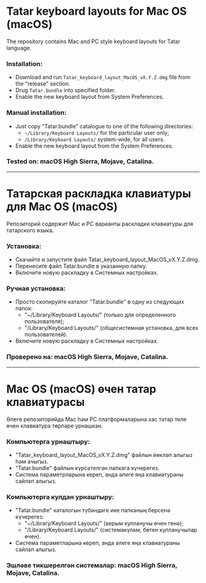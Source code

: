 # Tatar keyboard layouts for Mac OS (macOS)

The repository contains Mac and PC style keyboard layouts for Tatar language.

### Installation:
- Download and run `Tatar_keyboard_layout_MacOS_vX.Y.Z.dmg` file from the "release" section.
- Drug `Tatar.bundle` into specified folder.
- Enable the new keyboard layout from System Preferences.

### Manual installation:
- Just copy "Tatar.bundle" catalogue to one of the following directories:
    - `~/Library/Keyboard Layouts/` for the particular user only;
    - `/Library/Keyboard Layouts/` system-wide, for all users.
- Enable the new keyboard layout from the System Preferences.

### Tested on: macOS High Sierra, Mojave, Catalina.

-----------------------------

# Татарская раскладка клавиатуры для Mac OS (macOS)

Репозиторий содержит Mac и PC варианты раскладки клавиатуры для татарского языка.

### Установка:
- Скачайте и запустите файл Tatar_keyboard_layout_MacOS_vX.Y.Z.dmg.
- Перенесите файл Tatar.bundle в указанную папку.
- Включите новую раскладку в Системных настройках.

### Ручная установка:
- Просто скопируйте каталог "Tatar.bundle" в одну из следующих папок:
    - "~/Library/Keyboard Layouts/" (только для определенного пользователя);
    - "/Library/Keyboard Layouts/" (общесистемная установка, для всех пользователей).
- Включите новую раскладку в Системных настройках.

### Проверено на: macOS High Sierra, Mojave, Catalina.

-----------------------------

# Mac OS (macOS) өчен татар клавиатурасы

Әлеге репозиторийда Mac һәм PC платформаларына хас татар теле өчен клавиатура төрләре урнашкан.

### Компьютерга урнаштыру:
- "Tatar_keyboard_layout_MacOS_vX.Y.Z.dmg" файлын йөкләп алыгыз һәм ачыгыз.
- "Tatar.bundle" файлын күрсәтелгән папкага күчерегез.
- Система параметрларына кереп, анда әлеге яңа клавиатураны сайлап алыгыз.

### Компьютерга кулдан урнаштыру:
- "Tatar.bundle" каталогын түбәндәге ике папканың берсенә күчерегез:
    - "~/Library/Keyboard Layouts/" (аерым кулланучы өчен генә);
    - "/Library/Keyboard Layouts/" (системакүләм, бөтен кулланучылар өчен).
- Система параметларына кереп, анда әлеге яңа клавиатураны сайлап алыгыз.

### Эшләве тикшерелгән системалар: macOS High Sierra, Mojave, Catalina.
